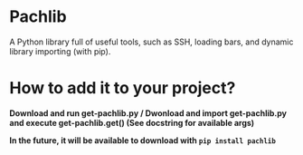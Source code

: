 # Pachlib
A Python library full of useful tools, such as SSH, loading bars, and dynamic library importing (with pip).

# How to add it to your project?
**Download and run get-pachlib.py / Dwonload and import get-pachlib.py and execute get-pachlib.get() (See docstring for available args)**

**In the future, it will be available to download with `pip install pachlib`**
